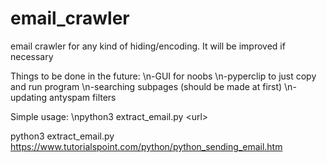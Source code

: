 # email_crawler
email crawler for any kind of hiding/encoding. It will be improved if necessary

Things to be done in the future:
\n-GUI for noobs
\n-pyperclip to just copy and run program
\n-searching subpages (should be made at first)
\n-updating antyspam filters


Simple usage:
\npython3 extract_email.py \<url\>

python3 extract_email.py https://www.tutorialspoint.com/python/python_sending_email.htm

